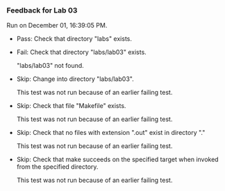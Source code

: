 ### Feedback for Lab 03

Run on December 01, 16:39:05 PM.

+ Pass: Check that directory "labs" exists.

+ Fail: Check that directory "labs/lab03" exists.

     "labs/lab03" not found.

+ Skip: Change into directory "labs/lab03".

  This test was not run because of an earlier failing test.

+ Skip: Check that file "Makefile" exists.

  This test was not run because of an earlier failing test.

+ Skip: Check that no files with extension ".out" exist in directory "."

  This test was not run because of an earlier failing test.

+ Skip: Check that make succeeds on the specified target when invoked from the specified directory.

  This test was not run because of an earlier failing test.

